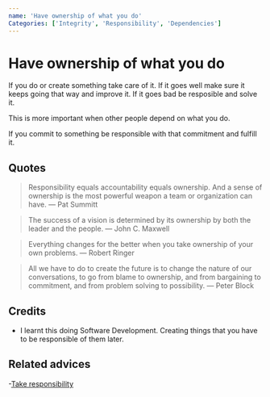 ```yaml
---
name: 'Have ownership of what you do'
Categories: ['Integrity', 'Responsibility', 'Dependencies']
---
```

# Have ownership of what you do

If you do or create something take care of it. If it goes well make sure it keeps going that way and improve it. If it goes bad be resposible and solve it.

This is more important when other people depend on what you do.

If you commit to something be responsible with that commitment and fulfill it.

## Quotes

> Responsibility equals accountability equals ownership. And a sense of ownership is the most powerful weapon a team or organization can have. ― Pat Summitt

> The success of a vision is determined by its ownership by both the leader and the people. ― John C. Maxwell

> Everything changes for the better when you take ownership of your own problems. ― Robert Ringer

> All we have to do to create the future is to change the nature of our conversations, to go from blame to ownership, and from bargaining to commitment, and from problem solving to possibility. ― Peter Block

## Credits

- I learnt this doing Software Development. Creating things that you have to be responsible of them later.

## Related advices

-[Take responsibility](../Take%20responsibility/index.md) 
